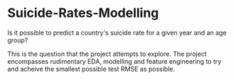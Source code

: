 # Suicide-Rates-Modelling

Is it possible to predict a country's suicide rate for a given year and an age group?

This is the question that the project attempts to explore. The project encompasses rudimentary EDA, modelling and feature engineering
to try and acheive the smallest possible test RMSE as possible.
